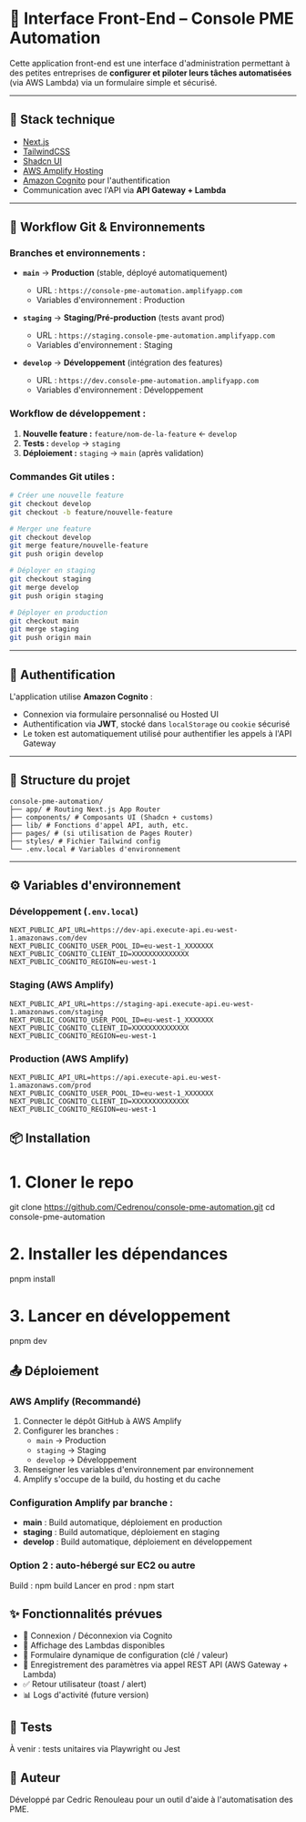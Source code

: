 # 🧩 Interface Front-End – Console PME Automation

Cette application front-end est une interface d'administration permettant à des petites entreprises de **configurer et piloter leurs tâches automatisées** (via AWS Lambda) via un formulaire simple et sécurisé.

---

## 🚀 Stack technique

- [Next.js](https://nextjs.org/)
- [TailwindCSS](https://tailwindcss.com/)
- [Shadcn UI](https://ui.shadcn.com/)
- [AWS Amplify Hosting](https://docs.amplify.aws/)
- [Amazon Cognito](https://docs.aws.amazon.com/cognito/) pour l'authentification
- Communication avec l'API via **API Gateway + Lambda**

---

## 🌿 Workflow Git & Environnements

### **Branches et environnements :**

- **`main`** → **Production** (stable, déployé automatiquement)
  - URL : `https://console-pme-automation.amplifyapp.com`
  - Variables d'environnement : Production
  
- **`staging`** → **Staging/Pré-production** (tests avant prod)
  - URL : `https://staging.console-pme-automation.amplifyapp.com`
  - Variables d'environnement : Staging
  
- **`develop`** → **Développement** (intégration des features)
  - URL : `https://dev.console-pme-automation.amplifyapp.com`
  - Variables d'environnement : Développement

### **Workflow de développement :**

1. **Nouvelle feature :** `feature/nom-de-la-feature` ← `develop`
2. **Tests :** `develop` → `staging`
3. **Déploiement :** `staging` → `main` (après validation)

### **Commandes Git utiles :**

```bash
# Créer une nouvelle feature
git checkout develop
git checkout -b feature/nouvelle-feature

# Merger une feature
git checkout develop
git merge feature/nouvelle-feature
git push origin develop

# Déployer en staging
git checkout staging
git merge develop
git push origin staging

# Déployer en production
git checkout main
git merge staging
git push origin main
```

---

## 🔐 Authentification

L'application utilise **Amazon Cognito** :
- Connexion via formulaire personnalisé ou Hosted UI
- Authentification via **JWT**, stocké dans `localStorage` ou `cookie` sécurisé
- Le token est automatiquement utilisé pour authentifier les appels à l'API Gateway

---

## 📂 Structure du projet

```
console-pme-automation/
├── app/ # Routing Next.js App Router
├── components/ # Composants UI (Shadcn + customs)
├── lib/ # Fonctions d'appel API, auth, etc.
├── pages/ # (si utilisation de Pages Router)
├── styles/ # Fichier Tailwind config
└── .env.local # Variables d'environnement
```

---

## ⚙️ Variables d'environnement

### **Développement (`.env.local`)**
```env
NEXT_PUBLIC_API_URL=https://dev-api.execute-api.eu-west-1.amazonaws.com/dev
NEXT_PUBLIC_COGNITO_USER_POOL_ID=eu-west-1_XXXXXXX
NEXT_PUBLIC_COGNITO_CLIENT_ID=XXXXXXXXXXXXXX
NEXT_PUBLIC_COGNITO_REGION=eu-west-1
```

### **Staging (AWS Amplify)**
```env
NEXT_PUBLIC_API_URL=https://staging-api.execute-api.eu-west-1.amazonaws.com/staging
NEXT_PUBLIC_COGNITO_USER_POOL_ID=eu-west-1_XXXXXXX
NEXT_PUBLIC_COGNITO_CLIENT_ID=XXXXXXXXXXXXXX
NEXT_PUBLIC_COGNITO_REGION=eu-west-1
```

### **Production (AWS Amplify)**
```env
NEXT_PUBLIC_API_URL=https://api.execute-api.eu-west-1.amazonaws.com/prod
NEXT_PUBLIC_COGNITO_USER_POOL_ID=eu-west-1_XXXXXXX
NEXT_PUBLIC_COGNITO_CLIENT_ID=XXXXXXXXXXXXXX
NEXT_PUBLIC_COGNITO_REGION=eu-west-1
```

## 📦 Installation

# 1. Cloner le repo
git clone https://github.com/Cedrenou/console-pme-automation.git
cd console-pme-automation

# 2. Installer les dépendances
pnpm install

# 3. Lancer en développement
pnpm dev

## 📤 Déploiement

### **AWS Amplify (Recommandé)**
1. Connecter le dépôt GitHub à AWS Amplify
2. Configurer les branches :
   - `main` → Production
   - `staging` → Staging  
   - `develop` → Développement
3. Renseigner les variables d'environnement par environnement
4. Amplify s'occupe de la build, du hosting et du cache

### **Configuration Amplify par branche :**
- **main** : Build automatique, déploiement en production
- **staging** : Build automatique, déploiement en staging
- **develop** : Build automatique, déploiement en développement

### **Option 2 : auto-hébergé sur EC2 ou autre**
Build : npm build
Lancer en prod : npm start

## ✨ Fonctionnalités prévues

- 🔐 Connexion / Déconnexion via Cognito
- 📄 Affichage des Lambdas disponibles
- 📝 Formulaire dynamique de configuration (clé / valeur)
- 💾 Enregistrement des paramètres via appel REST API (AWS Gateway + Lambda)
- ✅ Retour utilisateur (toast / alert)
- 📊 Logs d'activité (future version)

## 🧪 Tests
À venir : tests unitaires via Playwright ou Jest

## 🧠 Auteur
Développé par Cedric Renouleau pour un outil d'aide à l'automatisation des PME.
